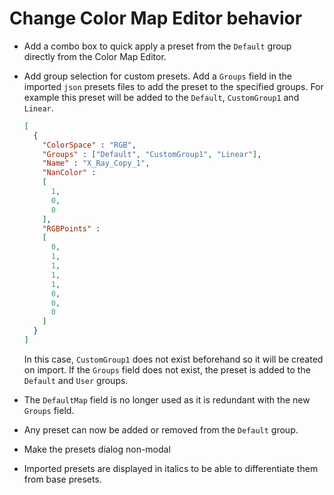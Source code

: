 # Change Color Map Editor behavior

* Add a combo box to quick apply a preset from the `Default` group directly from the Color Map Editor.

* Add group selection for custom presets. Add a `Groups` field in the imported `json` presets files to add the preset to the specified groups. For example this preset will be added to the `Default`, `CustomGroup1` and `Linear`.
  ```json
  [
    {
      "ColorSpace" : "RGB",
      "Groups" : ["Default", "CustomGroup1", "Linear"],
      "Name" : "X_Ray_Copy_1",
      "NanColor" :
      [
        1,
        0,
        0
      ],
      "RGBPoints" :
      [
        0,
        1,
        1,
        1,
        1,
        0,
        0,
        0
      ]
    }
  ]
  ```
  In this case, `CustomGroup1` does not exist beforehand so it will be created on import. If the `Groups` field does not exist, the preset is added to the `Default` and `User` groups.

* The `DefaultMap` field is no longer used as it is redundant with the new `Groups` field.

* Any preset can now be added or removed from the `Default` group.

* Make the presets dialog non-modal

* Imported presets are displayed in italics to be able to differentiate them from base presets.
